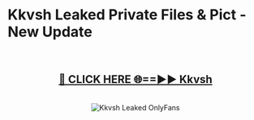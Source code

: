 # Kkvsh Leaked Private Files & Pict - New Update
<br>
<div align="center">
<h2><a href="https://mediafilles.blogspot.com/?title=Kkvsh" rel="nofollow">🔴 CLICK HERE 🌐==►► Kkvsh</a></h2>
<br>
<a href="https://mediafilles.blogspot.com/?title=Kkvsh" rel="nofollow" data-target="animated-image.originalLink"><img src="https://i.ibb.co.com/WyWwxjT/player-gif2.gif" alt="Kkvsh Leaked OnlyFans" style="max-width: 100%; display: inline-block;" data-target="animated-image.originalImage"></a>
</div>
<br>